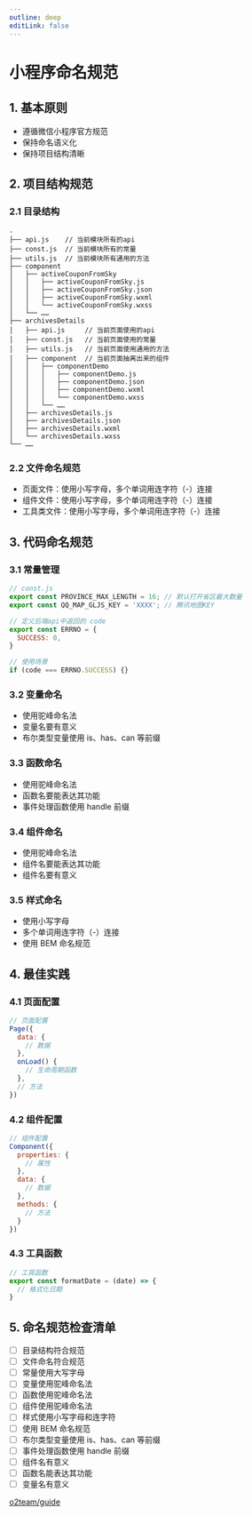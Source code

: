 ```yaml
---
outline: deep
editLink: false
---
```


# 小程序命名规范

## 1. 基本原则
- 遵循微信小程序官方规范
- 保持命名语义化
- 保持项目结构清晰

## 2. 项目结构规范

### 2.1 目录结构
```
.
├── api.js    // 当前模块所有的api
├── const.js  // 当前模块所有的常量
├── utils.js  // 当前模块所有通用的方法
├── component
│   ├── activeCouponFromSky
│   │   ├── activeCouponFromSky.js
│   │   ├── activeCouponFromSky.json
│   │   ├── activeCouponFromSky.wxml
│   │   └── activeCouponFromSky.wxss
│   └── ……
├── archivesDetails
│   ├── api.js     // 当前页面使用的api
│   ├── const.js   // 当前页面使用的常量
│   ├── utils.js   // 当前页面使用通用的方法
│   ├── component  // 当前页面抽离出来的组件
│   │   ├── componentDemo
│   │   │   ├── componentDemo.js
│   │   │   ├── componentDemo.json
│   │   │   ├── componentDemo.wxml
│   │   │   └── componentDemo.wxss
│   │   └── ……
│   ├── archivesDetails.js
│   ├── archivesDetails.json
│   ├── archivesDetails.wxml
│   └── archivesDetails.wxss
└── ……
```

### 2.2 文件命名规范
- 页面文件：使用小写字母，多个单词用连字符（-）连接
- 组件文件：使用小写字母，多个单词用连字符（-）连接
- 工具类文件：使用小写字母，多个单词用连字符（-）连接

## 3. 代码命名规范

### 3.1 常量管理
```javascript
// const.js
export const PROVINCE_MAX_LENGTH = 16; // 默认打开省区最大数量
export const QQ_MAP_GLJS_KEY = 'XXXX'; // 腾讯地图KEY

// 定义后端api中返回的 code
export const ERRNO = {
  SUCCESS: 0,
}

// 使用场景
if (code === ERRNO.SUCCESS) {}
```

### 3.2 变量命名
- 使用驼峰命名法
- 变量名要有意义
- 布尔类型变量使用 is、has、can 等前缀

### 3.3 函数命名
- 使用驼峰命名法
- 函数名要能表达其功能
- 事件处理函数使用 handle 前缀

### 3.4 组件命名
- 使用驼峰命名法
- 组件名要能表达其功能
- 组件名要有意义

### 3.5 样式命名
- 使用小写字母
- 多个单词用连字符（-）连接
- 使用 BEM 命名规范

## 4. 最佳实践

### 4.1 页面配置
```javascript
// 页面配置
Page({
  data: {
    // 数据
  },
  onLoad() {
    // 生命周期函数
  },
  // 方法
})
```

### 4.2 组件配置
```javascript
// 组件配置
Component({
  properties: {
    // 属性
  },
  data: {
    // 数据
  },
  methods: {
    // 方法
  }
})
```

### 4.3 工具函数
```javascript
// 工具函数
export const formatDate = (date) => {
  // 格式化日期
}
```

## 5. 命名规范检查清单

- [ ] 目录结构符合规范
- [ ] 文件命名符合规范
- [ ] 常量使用大写字母
- [ ] 变量使用驼峰命名法
- [ ] 函数使用驼峰命名法
- [ ] 组件使用驼峰命名法
- [ ] 样式使用小写字母和连字符
- [ ] 使用 BEM 命名规范
- [ ] 布尔类型变量使用 is、has、can 等前缀
- [ ] 事件处理函数使用 handle 前缀
- [ ] 组件名有意义
- [ ] 函数名能表达其功能
- [ ] 变量名有意义 

[o2team/guide](https://github.com/o2team/guide) 